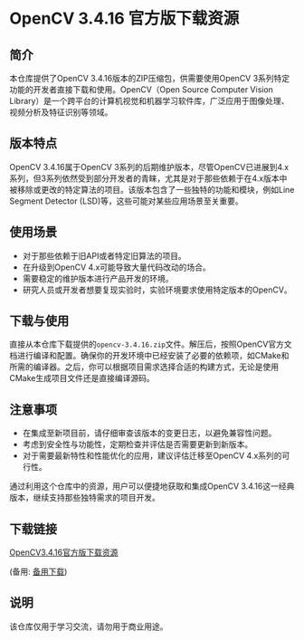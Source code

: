 # OpenCV 3.4.16 官方版下载资源

## 简介

本仓库提供了OpenCV 3.4.16版本的ZIP压缩包，供需要使用OpenCV 3系列特定功能的开发者直接下载和使用。OpenCV（Open Source Computer Vision Library）是一个跨平台的计算机视觉和机器学习软件库，广泛应用于图像处理、视频分析及特征识别等领域。

## 版本特点

OpenCV 3.4.16属于OpenCV 3系列的后期维护版本，尽管OpenCV已进展到4.x系列，但3系列依然受到部分开发者的青睐，尤其是对于那些依赖于在4.x版本中被移除或更改的特定算法的项目。该版本包含了一些独特的功能和模块，例如Line Segment Detector (LSD)等，这些可能对某些应用场景至关重要。

## 使用场景

- 对于那些依赖于旧API或者特定旧算法的项目。
- 在升级到OpenCV 4.x可能导致大量代码改动的场合。
- 需要稳定的维护版本进行产品开发的环境。
- 研究人员或开发者想要复现实验时，实验环境要求使用特定版本的OpenCV。

## 下载与使用

直接从本仓库下载提供的`opencv-3.4.16.zip`文件。解压后，按照OpenCV官方文档进行编译和配置。确保你的开发环境中已经安装了必要的依赖项，如CMake和所需的编译器。之后，你可以根据项目需求选择合适的构建方式，无论是使用CMake生成项目文件还是直接编译源码。

## 注意事项

- 在集成至新项目前，请仔细审查该版本的变更日志，以避免兼容性问题。
- 考虑到安全性与功能性，定期检查并评估是否需要更新到新版本。
- 对于需要最新特性和性能优化的应用，建议评估迁移至OpenCV 4.x系列的可行性。

通过利用这个仓库中的资源，用户可以便捷地获取和集成OpenCV 3.4.16这一经典版本，继续支持那些独特需求的项目开发。

## 下载链接
[OpenCV3.4.16官方版下载资源](https://pan.quark.cn/s/2bca110a2f77) 

(备用: [备用下载](https://pan.baidu.com/s/1T9REpzvSopC2D2_E3f42Bg?pwd=1234))

## 说明

该仓库仅用于学习交流，请勿用于商业用途。
